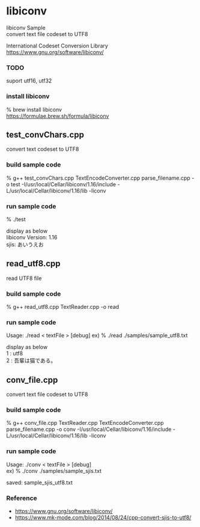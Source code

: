 libiconv
===============

libiconv Sample <br/>
convert text file codeset to UTF8 <br/>

International Codeset Conversion Library <br/>
https://www.gnu.org/software/libiconv/  <br/>

###  TODO
suport utf16, utf32 <br/>

###  install libiconv
% brew install libiconv  <br/>
https://formulae.brew.sh/formula/libiconv  <br/>

## test_convChars.cpp <br/>
convert text codeset to UTF8 <br/>

### build sample code
% g++ test_convChars.cpp TextEncodeConverter.cpp  parse_filename.cpp -o test -I/usr/local/Cellar/libiconv/1.16/include -L/usr/local/Cellar/libiconv/1.16/lib -liconv

### run sample code 
%  ./test <br/>

display as below <br/>
libiconv Version: 1.16 <br/>
sjis: あいうえお <br/>

## read_utf8.cpp <br/>
read UTF8 file <br/>

### build sample code
% g++  read_utf8.cpp TextReader.cpp  -o read <br/>

### run sample code 
Usage: ./read \< textFile \> [debug] 
ex)
% ./read ./samples/sample_utf8.txt <br/>

display as below <br/>
1 : utf8 <br/>
2 : 吾輩は猫である。 <br/>

## conv_file.cpp <br/>
convert text file codeset to UTF8 <br/>

### build sample code
% g++ conv_file.cpp TextReader.cpp TextEncodeConverter.cpp  parse_filename.cpp -o conv -I/usr/local/Cellar/libiconv/1.16/include -L/usr/local/Cellar/libiconv/1.16/lib -liconv <br/>

### run sample code 
Usage: ./conv \< textFile \>  [debug] <br/>
ex)
% ./conv ./samples/sample_sjis.txt <br/>

saved: sample_sjis_utf8.txt <br/>

### Reference <br/>
- https://www.gnu.org/software/libiconv/
- https://www.mk-mode.com/blog/2014/08/24/cpp-convert-sjis-to-utf8/

